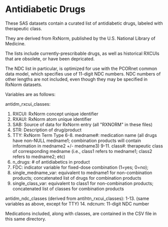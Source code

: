 # Antidiabetic Drugs
These SAS datasets contain a curated list of antidiabetic drugs, labeled with therapeutic class.

They are derived from RxNorm, published by the U.S. National Library of Medicine.

The lists include currently-prescribable drugs, as well as historical RXCUIs that are obsolete, or have been depricated.

The NDC list in particular, is optimized for use with the PCORnet common data model, which specifies use of 11-digit NDC numbers. NDC numbers of other lengths are not included, even though they may be specified in RxNorm datasets.


Variables are as follows:

antidm_rxcui_classes:
1. RXCUI: RxNorm concept unique identifier
2. RXAUI: RxNorm atom unique identifier
3. SAB: Source of data for RxNorm entry (all "RXNORM" in these files)
4. STR:  Description of drug/product
5. TTY:  RxNorm Term Type
6-8. medname#:  medication name (all drugs have non-NULL medname1; combination products will contain information in medname2 +/- medname3)
9-11. class#: therapeutic class of corresponding medname (i.e., class1 refers to medname1; class2 refers to medname2; etc)
12. n_drugs: # of antidiabetics in product
13. FDC:  indicator variable for fixed-dose combination (1=yes; 0=no);
14. single_medname_var:  equivalent to medname1 for non-combination products; concatenated list of drugs for combination products
15. single_class_var: equivalent to class1 for non-combination products; concatenated list of classes for combination products

antidm_ndc_classes (derived from antihtn_rxcui_classes):
1-13. (same variables as above, except for TTY)
14. ndcnum:  11-digit NDC number  


Medications included, along with classes, are contained in the CSV file in this same directory.
